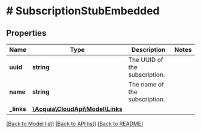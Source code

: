 # # SubscriptionStubEmbedded

## Properties

Name | Type | Description | Notes
------------ | ------------- | ------------- | -------------
**uuid** | **string** | The UUID of the subscription. |
**name** | **string** | The name of the subscription. |
**_links** | [**\Acquia\CloudApi\Model\Links**](Links.md) |  |

[[Back to Model list]](../../README.md#models) [[Back to API list]](../../README.md#endpoints) [[Back to README]](../../README.md)
